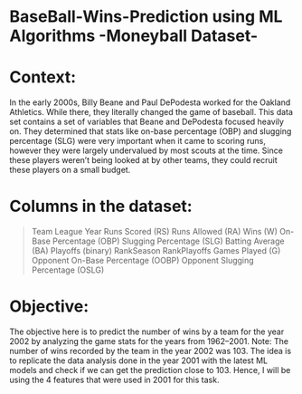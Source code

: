 # BaseBall-Wins-Prediction using ML Algorithms -Moneyball Dataset-

# Context:
In the early 2000s, Billy Beane and Paul DePodesta worked for the Oakland Athletics. While there, they literally changed the game of baseball. This data set contains a set of variables that Beane and DePodesta focused heavily on.
They determined that stats like on-base percentage (OBP) and slugging percentage (SLG) were very important when it came to scoring runs, however they were largely undervalued by most scouts at the time. Since these players weren’t being looked at by other teams, they could recruit these players on a small budget.

# Columns in the dataset:
> Team
> League
> Year
> Runs Scored (RS)
> Runs Allowed (RA)
> Wins (W)
> On-Base Percentage (OBP)
> Slugging Percentage (SLG)
> Batting Average (BA)
> Playoffs (binary)
> RankSeason
> RankPlayoffs
> Games Played (G)
> Opponent On-Base Percentage (OOBP)
> Opponent Slugging Percentage (OSLG)

# Objective:
The objective here is to predict the number of wins by a team for the year 2002 by analyzing the game stats for the years from 1962–2001.
Note: The number of wins recorded by the team in the year 2002 was 103. The idea is to replicate the data analysis done in the year 2001 with the latest ML models and check if we can get the prediction close to 103. Hence, I will be using the 4 features that were used in 2001 for this task.

